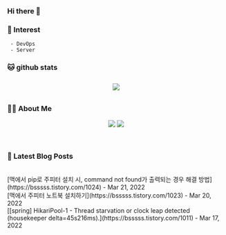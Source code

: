 
### Hi there 👋   

### 📖   Interest   
     - DevOps   
     - Server  

###  🐱 github stats  

<div id="main" align="center">
    <img src="https://github-readme-stats.vercel.app/api?username=qpyu66&hide=stars,contribs&count_private=true&show_icons=true"
        style="height: auto; margin-left: 20px; margin-right: 20px; padding: 10px;"/>
</div>

###  💁‍♀️ About Me  
<p align="center">
    <a href="https://bsssss.tistory.com/"><img src="https://img.shields.io/badge/Blog-FF5722?style=flat-square&logo=Blogger&logoColor=white"/></a>
    <a href="mailto:qpyu66@gmail.com"><img src="https://img.shields.io/badge/Gmail-d14836?style=flat-square&logo=Gmail&logoColor=white&link=qpyu66@gmail.com"/></a>
</p>

<br>

### 📕 Latest Blog Posts   
<br>
[맥에서 pip로 주피터 설치 시, command not found가 출력되는 경우 해결 방법](https://bsssss.tistory.com/1024) - Mar 21, 2022<br>
[맥에서 주피터 노트북 설치하기](https://bsssss.tistory.com/1023) - Mar 20, 2022<br>
[[spring] HikariPool-1 - Thread starvation or clock leap detected (housekeeper delta=45s216ms).](https://bsssss.tistory.com/1011) - Mar 17, 2022<br>
